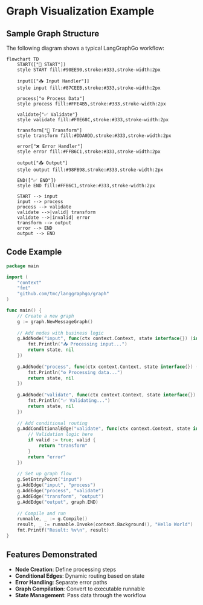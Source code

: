 # Graph Visualization Example

## Sample Graph Structure

The following diagram shows a typical LangGraphGo workflow:

```mermaid
flowchart TD
    START(["🚀 START"])
    style START fill:#90EE90,stroke:#333,stroke-width:2px
    
    input[["📥 Input Handler"]]
    style input fill:#87CEEB,stroke:#333,stroke-width:2px
    
    process["⚙️ Process Data"]
    style process fill:#FFE4B5,stroke:#333,stroke-width:2px
    
    validate{"✅ Validate"}
    style validate fill:#F0E68C,stroke:#333,stroke-width:2px
    
    transform["🔄 Transform"]
    style transform fill:#DDA0DD,stroke:#333,stroke-width:2px
    
    error["❌ Error Handler"]
    style error fill:#FFB6C1,stroke:#333,stroke-width:2px
    
    output["📤 Output"]
    style output fill:#98FB98,stroke:#333,stroke-width:2px
    
    END(["✅ END"])
    style END fill:#FFB6C1,stroke:#333,stroke-width:2px
    
    START --> input
    input --> process
    process --> validate
    validate -->|valid| transform
    validate -->|invalid| error
    transform --> output
    error --> END
    output --> END
```

## Code Example

```go
package main

import (
    "context"
    "fmt"
    "github.com/tmc/langgraphgo/graph"
)

func main() {
    // Create a new graph
    g := graph.NewMessageGraph()
    
    // Add nodes with business logic
    g.AddNode("input", func(ctx context.Context, state interface{}) (interface{}, error) {
        fmt.Println("📥 Processing input...")
        return state, nil
    })
    
    g.AddNode("process", func(ctx context.Context, state interface{}) (interface{}, error) {
        fmt.Println("⚙️ Processing data...")
        return state, nil
    })
    
    g.AddNode("validate", func(ctx context.Context, state interface{}) (interface{}, error) {
        fmt.Println("✅ Validating...")
        return state, nil
    })
    
    // Add conditional routing
    g.AddConditionalEdge("validate", func(ctx context.Context, state interface{}) string {
        // Validation logic here
        if valid := true; valid {
            return "transform"
        }
        return "error"
    })
    
    // Set up graph flow
    g.SetEntryPoint("input")
    g.AddEdge("input", "process")
    g.AddEdge("process", "validate")
    g.AddEdge("transform", "output")
    g.AddEdge("output", graph.END)
    
    // Compile and run
    runnable, _ := g.Compile()
    result, _ := runnable.Invoke(context.Background(), "Hello World")
    fmt.Printf("Result: %v\n", result)
}
```

## Features Demonstrated

- **Node Creation**: Define processing steps
- **Conditional Edges**: Dynamic routing based on state
- **Error Handling**: Separate error paths
- **Graph Compilation**: Convert to executable runnable
- **State Management**: Pass data through the workflow